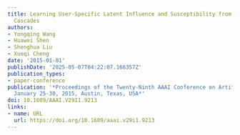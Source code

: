 ```yaml
---
title: Learning User-Specific Latent Influence and Susceptibility from Information
  Cascades
authors:
- Yongqing Wang
- Huawei Shen
- Shenghua Liu
- Xueqi Cheng
date: '2015-01-01'
publishDate: '2025-05-07T04:22:07.166357Z'
publication_types:
- paper-conference
publication: '*Proceedings of the Twenty-Ninth AAAI Conference on Artificial Intelligence,
  January 25-30, 2015, Austin, Texas, USA*'
doi: 10.1609/AAAI.V29I1.9213
links:
- name: URL
  url: https://doi.org/10.1609/aaai.v29i1.9213
---
```

